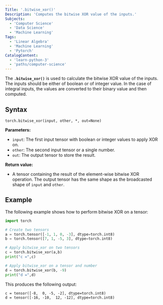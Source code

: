 ```yaml
---
Title: '.bitwise_xor()'
Description: 'Computes the bitwise XOR value of the inputs.'
Subjects:
  - 'Computer Science'
  - 'Data Science'
  - 'Machine Learning'
Tags:
  - 'Linear Algebra'
  - 'Machine Learning'
  - 'Pytorch'
CatalogContent:
  - 'learn-python-3'
  - 'paths/computer-science'
---
```


The **`.bitwise_xor()`** is used to calculate the bitwise XOR value of the inputs. The inputs should be either of boolean or of integer value. In the case of integral inputs, the values are converted to their binary value and then computed.

## Syntax

```pseudo
torch.bitwise_xor(input, other, *, out=None)
```

**Parameters:**

- `input`: The first input tensor with boolean or integer values to apply XOR on.
- `other`: The second input tensor or a single number.
- `out`: The output tensor to store the result.

**Return value:**

- A tensor containing the result of the element-wise bitwise XOR operation. The output tensor has the same shape as the broadcasted shape of `input` and `other`.

## Example

The following example shows how to perform bitwise XOR on a tensor:

```py
import torch

# Create two tensors
a = torch.tensor([-1, 1, 0, -3], dtype=torch.int8)
b = torch.tensor([7, 1, -5, 3], dtype=torch.int8)

# Apply bitwise_xor on two tensors
c = torch.bitwise_xor(a,b)
print("c =",c)

# Apply bitwise_xor on a tensor and number
d = torch.bitwise_xor(b, -9)
print("d =",d)
```

This produces the following output:

```shell
c = tensor([-8,  0, -5, -2], dtype=torch.int8)
d = tensor([-16, -10,  12, -12], dtype=torch.int8)
```
